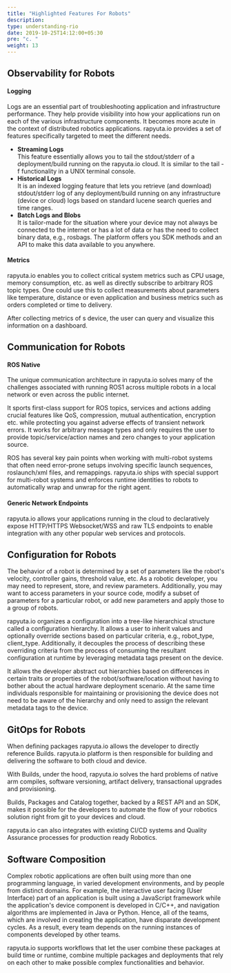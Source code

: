 ```yaml
---
title: "Highlighted Features For Robots"
description:
type: understanding-rio
date: 2019-10-25T14:12:00+05:30
pre: "c. "
weight: 13
---
```

## Observability for Robots
#### Logging
Logs are an essential part of troubleshooting application and infrastructure
performance. They help provide visibility into how your applications
run on each of the various infrastructure components. It becomes more acute in the context of distributed robotics applications. rapyuta.io provides a
set of features specifically targeted to meet the different needs.

* **Streaming Logs**        
  This feature essentially allows you to tail the stdout/stderr of a
  deployment/build running on the rapyuta.io cloud. It is similar to
  the tail -f functionality in a UNIX terminal console.
* **Historical Logs**    
  It is an indexed logging feature that lets you retrieve (and download)
  stdout/stderr log of any deployment/build running on any
  infrastructure (device or cloud) logs based on standard
  lucene search queries and time ranges.
* **Batch Logs and Blobs**    
  It is tailor-made for the situation where your device may not
  always be connected to the internet or has a lot of data or has the
  need to collect binary data, e.g., rosbags. The platform offers you
  SDK methods and an API to make this data available to you anywhere.

#### Metrics
rapyuta.io enables you to collect critical system metrics such
as CPU usage, memory consumption, etc. as well as directly subscribe
to arbitrary ROS topic types. One could use this to collect measurements
about parameters like temperature, distance or even application and
business metrics such as orders completed or time to delivery.

After collecting metrics of s device, the user can query and visualize this information on a dashboard.

## Communication for Robots
#### ROS Native
The unique communication architecture in rapyuta.io solves many of
the challenges associated with running ROS1 across multiple robots
in a local network or even across the public internet.

It sports first-class support for ROS topics, services and actions
adding crucial features like QoS, compression, mutual authentication,
encryption etc. while protecting you against adverse effects of
transient network errors. It works for arbitrary message types
and only requires the user to provide topic/service/action names
and zero changes to your application source.

ROS has several key pain points when working with multi-robot
systems that often need error-prone setups involving specific
launch sequences, roslaunch/xml files, and remappings.
rapyuta.io ships with special support for multi-robot systems
and enforces runtime identities to robots to automatically
wrap and unwrap for the right agent.

#### Generic Network Endpoints
rapyuta.io allows your applications running in the cloud to declaratively
expose HTTP/HTTPS Websocket/WSS and raw TLS endpoints to enable
integration with any other popular web services and protocols.

## Configuration for Robots
The behavior of a robot is determined by a set of parameters like
the robot's velocity, controller gains, threshold value, etc. As a
robotic developer, you may need to represent, store, and review
parameters. Additionally, you may want to access parameters in your
source code, modify a subset of parameters for a particular robot,
or add new parameters and apply those to a group of robots.

rapyuta.io organizes a configuration into a tree-like hierarchical
structure called a configuration hierarchy. It allows a user to
inherit values and optionally override sections based on
particular criteria, e.g., robot_type, client_type.
Additionally, it decouples the process of describing these overriding
criteria from the process of consuming the resultant configuration
at runtime by leveraging metadata tags present on the device.

It allows the developer abstract out hierarchies based on
differences in certain traits or properties of the
robot/software/location without having to bother about the actual
hardware deployment scenario. At the same time individuals responsible for
maintaining or provisioning the device does not need to be aware
of the hierarchy and only need to assign the relevant metadata
tags to the device.

## GitOps for Robots
When defining packages rapyuta.io allows the developer to directly
reference Builds. rapyuta.io platform is then responsible for building 
and delivering the software to both cloud and device.

With Builds, under the hood, rapyuta.io solves the hard problems of native arm
compiles, software versioning, artifact delivery, transactional
upgrades and provisioning.

Builds, Packages and Catalog together, backed by a REST API and an SDK, makes it
possible for the developers to automate the flow of your robotics solution 
right from git to your devices and cloud. 

rapyuta.io can also integrates with existing CI/CD systems and Quality
Assurance processes for production ready Robotics.

## Software Composition
Complex robotic applications are often built using more than one
programming language, in varied development environments, and by
people from distinct domains. For example, the interactive user
facing (User Interface) part of an application is built using
a JavaScript framework while the application's device component
is developed in C/C++, and navigation algorithms are implemented
in Java or Python. Hence, all of the teams, which are involved in
creating the application, have disparate development cycles. As a result,
every team depends on the running instances of components developed
by other teams.

rapyuta.io supports workflows that let the user combine these
packages at build time or runtime, combine multiple packages
and deployments that rely on each other to make possible
complex functionalities and behavior.
